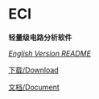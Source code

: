 # ECI
**轻量级电路分析软件**

[*English Version README*](#2)

[下载/Download](github.com/pxxxl/ECI/latest)

[文档/Document](app.gitbook.com/s/mrm7kkYL4sFjykEMilqo/)